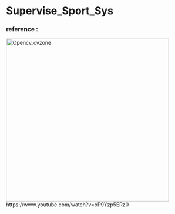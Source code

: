 # Supervise_Sport_Sys

### reference :
<img width="443" alt="Opencv_cvzone" src="https://user-images.githubusercontent.com/83059760/170101787-3a7aaf16-7b61-4c2f-b0e7-0b2dc89ca621.png">
https://www.youtube.com/watch?v=oP9Yzp5ERz0
